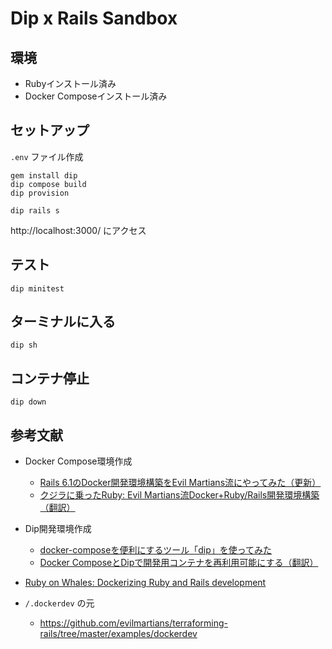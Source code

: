 # Dip x Rails Sandbox

## 環境

- Rubyインストール済み
- Docker Composeインストール済み

## セットアップ

`.env` ファイル作成

```
gem install dip
dip compose build
dip provision
```

```
dip rails s
```

http://localhost:3000/ にアクセス

## テスト

```
dip minitest
```

## ターミナルに入る

```
dip sh
```

## コンテナ停止

```
dip down
```

## 参考文献

- Docker Compose環境作成
  - [Rails 6.1のDocker開発環境構築をEvil Martians流にやってみた（更新）](https://techracho.bpsinc.jp/hachi8833/2021_03_25/83450)
  - [クジラに乗ったRuby: Evil Martians流Docker+Ruby/Rails開発環境構築（翻訳）](https://techracho.bpsinc.jp/hachi8833/2021_04_20/79035)

- Dip開発環境作成
  - [docker-composeを便利にするツール「dip」を使ってみた](https://techracho.bpsinc.jp/hachi8833/2021_04_14/83481)
  - [Docker ComposeとDipで開発用コンテナを再利用可能にする（翻訳）](https://techracho.bpsinc.jp/hachi8833/2021_05_20/107397)

- [Ruby on Whales: Dockerizing Ruby and Rails development](https://evilmartians.com/chronicles/ruby-on-whales-docker-for-ruby-rails-development)

- `/.dockerdev` の元
  - https://github.com/evilmartians/terraforming-rails/tree/master/examples/dockerdev
